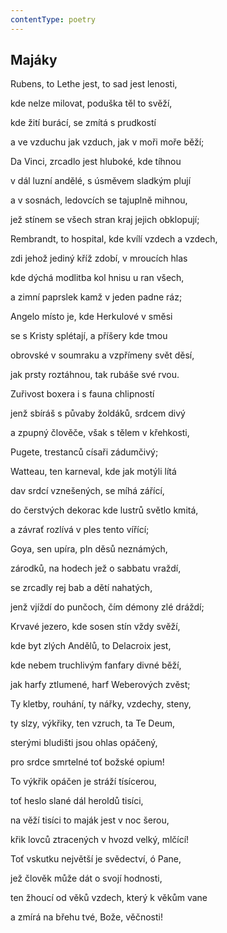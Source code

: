 ```yaml
---
contentType: poetry
---
```


## Majáky

Rubens, to Lethe jest, to sad jest lenosti,

kde nelze milovat, poduška těl to svěží,

kde žití burácí, se zmítá s prudkostí

a ve vzduchu jak vzduch, jak v moři moře běží;

Da Vinci, zrcadlo jest hluboké, kde tíhnou

v dál luzní andělé, s úsměvem sladkým plují

a v sosnách, ledovcích se tajuplně mihnou,

jež stínem se všech stran kraj jejich obklopují;

Rembrandt, to hospital, kde kvílí vzdech a vzdech,

zdi jehož jediný kříž zdobí, v mroucích hlas

kde dýchá modlitba kol hnisu u ran všech,

a zimní paprslek kamž v jeden padne ráz;

Angelo místo je, kde Herkulové v směsi

se s Kristy splétají, a příšery kde tmou

obrovské v soumraku a vzpřímeny svět děsí,

jak prsty roztáhnou, tak rubáše své rvou.

Zuřivost boxera i s fauna chlipností

jenž sbíráš s půvaby žoldáků, srdcem divý

a zpupný člověče, však s tělem v křehkosti,

Pugete, trestanců císaři zádumčivý;

Watteau, ten karneval, kde jak motýli lítá

dav srdcí vznešených, se míhá zářící,

do čerstvých dekorac kde lustrů světlo kmitá,

a závrať rozlívá v ples tento vířící;

Goya, sen upíra, pln děsů neznámých,

zárodků, na hodech jež o sabbatu vraždí,

se zrcadly rej bab a dětí nahatých,

jenž vjíždí do punčoch, čím démony zlé dráždí;

Krvavé jezero, kde sosen stín vždy svěží,

kde byt zlých Andělů, to Delacroix jest,

kde nebem truchlivým fanfary divné běží,

jak harfy ztlumené, harf Weberových zvěst;

Ty kletby, rouhání, ty nářky, vzdechy, steny,

ty slzy, výkřiky, ten vzruch, ta Te Deum,

sterými bludišti jsou ohlas opáčený,

pro srdce smrtelné toť božské opium!

To výkřik opáčen je stráží tísícerou,

toť heslo slané dál heroldů tisíci,

na věží tisíci to maják jest v noc šerou,

křik lovců ztracených v hvozd velký, mlčící!

Toť vskutku největší je svědectví, ó Pane,

jež člověk může dát o svojí hodnosti,

ten žhoucí od věků vzdech, který k věkům vane

a zmírá na břehu tvé, Bože, věčnosti!
